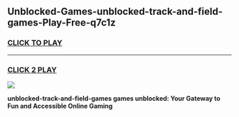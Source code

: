 
## Unblocked-Games-unblocked-track-and-field-games-Play-Free-q7c1z
<h3>
<a href="https://premium76.site?title=unblocked-track-and-field-games&ref=10A">CLICK TO PLAY</a></h3>
<hr>

<h3>
<a href="https://premium76.site?title=unblocked-track-and-field-games&ref=10A">CLICK 2 PLAY</a>
  
</h3>

<a href="https://premium76.site?title=unblocked-track-and-field-games&ref=10A"><img src="https://clearcache.store/games.png"></a>


**unblocked-track-and-field-games games unblocked: Your Gateway to Fun and Accessible Online Gaming**
